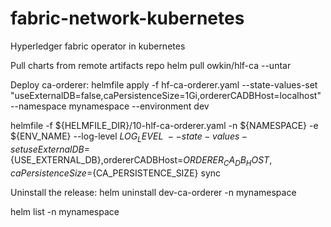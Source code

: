 # fabric-network-kubernetes
Hyperledger fabric operator in kubernetes

Pull charts from remote artifacts repo
    helm pull owkin/hlf-ca --untar

Deploy ca-orderer:
  helmfile apply -f hf-ca-orderer.yaml --state-values-set "useExternalDB=false,caPersistenceSize=1Gi,ordererCADBHost=localhost" --namespace mynamespace --environment dev

  helmfile -f ${HELMFILE_DIR}/10-hlf-ca-orderer.yaml -n ${NAMESPACE} -e ${ENV_NAME} --log-level ${LOG_LEVEL} \
  --state-values-set useExternalDB=${USE_EXTERNAL_DB},ordererCADBHost=${ORDERER_CA_DB_HOST},caPersistenceSize=${CA_PERSISTENCE_SIZE} sync

Uninstall the release:
    helm uninstall dev-ca-orderer -n mynamespace


helm list -n mynamespace